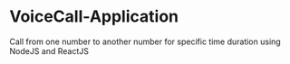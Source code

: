 # VoiceCall-Application
Call from one number to another number for specific time duration using NodeJS and ReactJS
